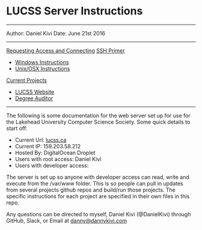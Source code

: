 LUCSS Server Instructions
=========================

----------
Author: Daniel Kivi 
Date: June 21st 2016

----------

[Requesting Access and Connecting](/RequestingAccess.md)
[SSH Primer](/SSH/Primer.md)

 - [Windows Instructions](/SSH/Windows.md)
 - [Unix/OSX Instructions](/SSH/Unix.md)

[Current Projects](/Projects.md)

 - [LUCSS Website](/Projects/Website.md)
 - [Degree Auditor](/Projects/Auditor.md)

----------

The following is some documentation for the web server set up for use for the Lakehead University Computer Science Society. Some quick details to start off:

 - Current Url: [lucss.ca](http://lucss.ca)
 - Current IP: 159.203.58.212
 - Hosted By: DigitalOcean Droplet
 - Users with root access: Daniel Kivi
 - Users with developer access: 

The server is set up so anyone with developer access can read, write and execute from the /var/www folder. This is so people can pull in updates from several projects github repos and build/run those projects. The specific instructions for each project are specified in their own files in this repo. 

Any questions can be directed to myself, Daniel Kivi (@DanielKivi) through GitHub, Slack, or Email at danny@dannykivi.com